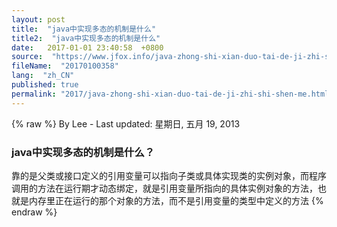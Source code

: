 ```yaml
---
layout: post
title:  "java中实现多态的机制是什么"
title2:  "java中实现多态的机制是什么"
date:   2017-01-01 23:40:58  +0800
source:  "https://www.jfox.info/java-zhong-shi-xian-duo-tai-de-ji-zhi-shi-shen-me.html"
fileName:  "20170100358"
lang:  "zh_CN"
published: true
permalink: "2017/java-zhong-shi-xian-duo-tai-de-ji-zhi-shi-shen-me.html"
---
```

{% raw %}
By Lee - Last updated: 星期日, 五月 19, 2013

### java中实现多态的机制是什么？

靠的是父类或接口定义的引用变量可以指向子类或具体实现类的实例对象，而程序调用的方法在运行期才动态绑定，就是引用变量所指向的具体实例对象的方法，也就是内存里正在运行的那个对象的方法，而不是引用变量的类型中定义的方法
{% endraw %}
